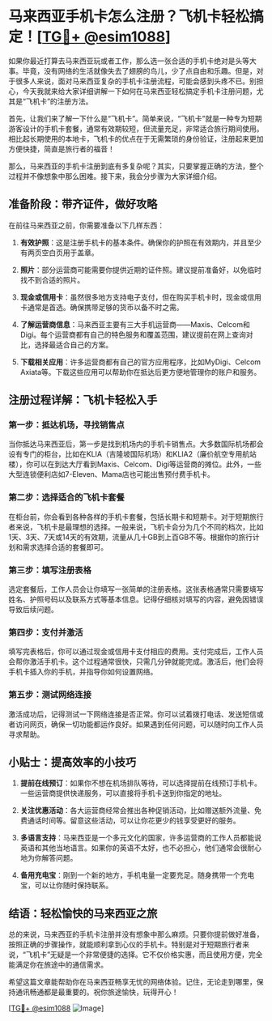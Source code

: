 # 马来西亚手机卡怎么注册？飞机卡轻松搞定！[[TG💪+ @esim1088](https://t.me/s/esim1088)]

如果你最近打算去马来西亚玩或者工作，那么选一张合适的手机卡绝对是头等大事。毕竟，没有网络的生活就像失去了翅膀的鸟儿，少了点自由和乐趣。但是，对于很多人来说，面对马来西亚复杂的手机卡注册流程，可能会感到头疼不已。别担心，今天我就来给大家详细讲解一下如何在马来西亚轻松搞定手机卡注册问题，尤其是“飞机卡”的注册方法。

首先，让我们来了解一下什么是“飞机卡”。简单来说，“飞机卡”就是一种专为短期游客设计的手机卡套餐，通常有效期较短，但流量充足，非常适合旅行期间使用。相比起长期使用的本地卡，飞机卡的优点在于无需繁琐的身份验证，注册起来更加方便快捷，简直是旅行者的福音！

那么，马来西亚的手机卡注册到底有多复杂呢？其实，只要掌握正确的方法，整个过程并不像想象中那么困难。接下来，我会分步骤为大家详细介绍。

## 准备阶段：带齐证件，做好攻略

在前往马来西亚之前，你需要准备以下几样东西：

1. **有效护照**：这是注册手机卡的基本条件。确保你的护照在有效期内，并且至少有两页空白页用于盖章。
   
2. **照片**：部分运营商可能需要你提供近期的证件照。建议提前准备好，以免临时找不到合适的照片。

3. **现金或信用卡**：虽然很多地方支持电子支付，但在购买手机卡时，现金或信用卡通常是首选。确保携带足够的货币以备不时之需。

4. **了解运营商信息**：马来西亚主要有三大手机运营商——Maxis、Celcom和Digi。每个运营商都有自己的特色服务和覆盖范围，建议提前在网上查询对比，选择最适合自己的方案。

5. **下载相关应用**：许多运营商都有自己的官方应用程序，比如MyDigi、Celcom Axiata等。下载这些应用可以帮助你在抵达后更方便地管理你的账户和服务。

## 注册过程详解：飞机卡轻松入手

### 第一步：抵达机场，寻找销售点

当你抵达马来西亚后，第一步是找到机场内的手机卡销售点。大多数国际机场都会设有专门的柜台，比如在KLIA（吉隆坡国际机场）和KLIA2（廉价航空专用航站楼），你可以在到达大厅看到Maxis、Celcom、Digi等运营商的摊位。此外，一些大型连锁便利店如7-Eleven、Mama店也可能出售预付费手机卡。

### 第二步：选择适合的飞机卡套餐

在柜台前，你会看到各种各样的手机卡套餐，包括长期卡和短期卡。对于短期旅行者来说，飞机卡是最理想的选择。一般来说，飞机卡会分为几个不同的档次，比如1天、3天、7天或14天的有效期，流量从几十GB到上百GB不等。根据你的旅行计划和需求选择合适的套餐即可。

### 第三步：填写注册表格

选定套餐后，工作人员会让你填写一张简单的注册表格。这张表格通常只需要填写姓名、护照号码以及联系方式等基本信息。记得仔细核对填写的内容，避免因错误导致后续问题。

### 第四步：支付并激活

填写完表格后，你可以通过现金或信用卡支付相应的费用。支付完成后，工作人员会帮你激活手机卡。这个过程通常很快，只需几分钟就能完成。激活后，他们会将手机卡插入你的手机，并指导你如何设置网络。

### 第五步：测试网络连接

激活成功后，记得测试一下网络连接是否正常。你可以试着拨打电话、发送短信或者访问网页，确保一切功能都运作良好。如果遇到任何问题，可以随时向工作人员寻求帮助。

## 小贴士：提高效率的小技巧

1. **提前在线预订**：如果你不想在机场排队等待，可以选择提前在线预订手机卡。一些运营商提供快递服务，可以直接将手机卡送到你指定的地址。

2. **关注优惠活动**：各大运营商经常会推出各种促销活动，比如赠送额外流量、免费通话时间等。留意这些活动，可以让你花更少的钱享受更好的服务。

3. **多语言支持**：马来西亚是一个多元文化的国家，许多运营商的工作人员都能说英语和其他当地语言。如果你的英语不太好，也不必担心，他们通常会很耐心地为你解答问题。

4. **备用充电宝**：刚到一个新的地方，手机电量一定要充足。随身携带一个充电宝，可以让你随时保持联系。

## 结语：轻松愉快的马来西亚之旅

总的来说，马来西亚的手机卡注册并没有想象中那么麻烦。只要你提前做好准备，按照正确的步骤操作，就能顺利拿到心仪的手机卡。特别是对于短期旅行者来说，“飞机卡”无疑是一个非常便捷的选择。它不仅价格实惠，而且使用方便，完全能满足你在旅途中的通信需求。

希望这篇文章能帮助你在马来西亚畅享无忧的网络体验。记住，无论走到哪里，保持通讯畅通都是最重要的。祝你旅途愉快，玩得开心！

[[TG💪+ @esim1088](https://t.me/s/esim1088) ![Image](https://i.postimg.cc/4NQfJmqS/Snipaste-2025-05-13-00-14-12.png)]